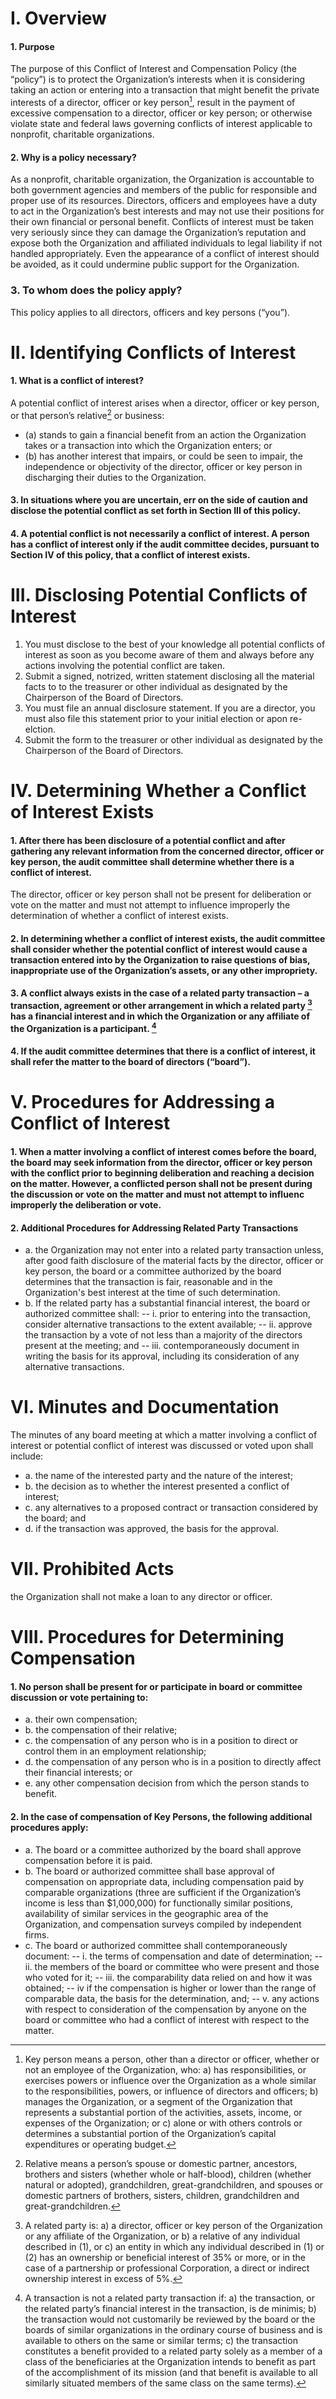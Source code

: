 # I. Overview 
#### 1. Purpose
The purpose of this Conflict of Interest and Compensation Policy (the “policy”) is to protect the Organization’s interests when it is considering taking an action or entering into a transaction that might benefit the private interests of a director, officer or key person[^1], result in the payment of excessive compensation to a director, officer or key person; 
or otherwise violate state and federal laws governing conflicts of interest applicable to nonprofit, charitable organizations.

#### 2. Why is a policy necessary?
As a nonprofit, charitable organization, the Organization is accountable to both government agencies and members of the public for responsible and proper use of its resources.
Directors, officers and employees have a duty to act in the Organization’s best interests and may not use their positions for their own financial or personal benefit.
Conflicts of interest must be taken very seriously since they can damage the Organization’s reputation and expose both the Organization and affiliated individuals to legal liability if not handled appropriately. 
Even the appearance of a conflict of interest should be avoided, as it could undermine public support for the Organization.

### 3. To whom does the policy apply?
This policy applies to all directors, officers and key persons (“you”).

# II. Identifying Conflicts of Interest
#### 1. What is a conflict of interest?
A potential conflict of interest arises when a director, officer or key person, or that person’s relative[^2] or business: 
- (a) stands to gain a financial benefit from an action the Organization takes or a transaction into which the Organization enters; or
- (b) has another interest that impairs, or could be seen to impair, the independence or objectivity of the director, officer or key person in discharging their duties to the Organization.
#### 3. In situations where you are uncertain, err on the side of caution and disclose the potential conflict as set forth in Section III of this policy.
#### 4. A potential conflict is not necessarily a conflict of interest. A person has a conflict of interest only if the audit committee decides, pursuant to Section IV of this policy, that a conflict of interest exists.

# III. Disclosing Potential Conflicts of Interest
1. You must disclose to the best of your knowledge all potential conflicts of interest as soon as you become aware of them and always before any actions involving the potential conflict are taken.
2. Submit a signed, notrized, written statement disclosing all the material facts to to the treasurer or other individual as designated by the Chairperson of the Board of Directors.
3. You must file an annual disclosure statement. If you are a director, you must also file this statement prior to your initial election or apon re-elction.
4. Submit the form to the treasurer or other individual as designated by the Chairperson of the Board of Directors.

# IV. Determining Whether a Conflict of Interest Exists
#### 1. After there has been disclosure of a potential conflict and after gathering any relevant information from the concerned director, officer or key person, the audit committee shall determine whether there is a conflict of interest. 
The director, officer or key person shall not be present for deliberation or vote on the matter and must not attempt to influence improperly the determination of whether a conflict of interest exists.
#### 2. In determining whether a conflict of interest exists, the audit committee shall consider whether the potential conflict of interest would cause a transaction entered into by the Organization to raise questions of bias, inappropriate use of the Organization’s assets, or any other impropriety. 
#### 3. A conflict always exists in the case of a related party transaction – a transaction, agreement or other arrangement in which a related party [^3] has a financial interest and in which the Organization or any affiliate of the Organization is a participant. [^4]
#### 4. If the audit committee determines that there is a conflict of interest, it shall refer the matter to the board of directors (“board”).

# V. Procedures for Addressing a Conflict of Interest
#### 1. When a matter involving a conflict of interest comes before the board, the board may seek information from the director, officer or key person with the conflict prior to beginning deliberation and reaching a decision on the matter. However, a conflicted person shall not be present during the discussion or vote on the matter and must not attempt to influenc improperly the deliberation or vote.
#### 2. Additional Procedures for Addressing Related Party Transactions
- a. the Organization may not enter into a related party transaction unless, after good faith disclosure of the material facts by the director, officer or key person, the board or a committee authorized by the board determines that the transaction is fair, reasonable and in the Organization's best interest at the time of such determination.
- b. If the related party has a substantial financial interest, the board or authorized committee shall:
-- i. prior to entering into the transaction, consider alternative transactions to the extent available;
-- ii. approve the transaction by a vote of not less than a majority of the directors present at the meeting; and
-- iii. contemporaneously document in writing the basis for its approval, including its consideration of any alternative transactions.

# VI. Minutes and Documentation
The minutes of any board meeting at which a matter involving a conflict of interest or potential
conflict of interest was discussed or voted upon shall include:
- a. the name of the interested party and the nature of the interest;
- b. the decision as to whether the interest presented a conflict of interest;
- c. any alternatives to a proposed contract or transaction considered by the board; and
- d. if the transaction was approved, the basis for the approval.

# VII. Prohibited Acts
the Organization shall not make a loan to any director or officer. 

# VIII. Procedures for Determining Compensation
#### 1. No person shall be present for or participate in board or committee discussion or vote pertaining to:
- a. their own compensation;
- b. the compensation of their relative;
- c. the compensation of any person who is in a position to direct or control them in an employment relationship;
- d. the compensation of any person who is in a position to directly affect their financial interests; or
- e. any other compensation decision from which the person stands to benefit.
#### 2. In the case of compensation of Key Persons, the following additional procedures apply:
- a. The board or a committee authorized by the board shall approve compensation before it is paid.
- b. The board or authorized committee shall base approval of compensation on appropriate data, including compensation paid by comparable organizations (three are sufficient if the Organization’s income is less than $1,000,000) for functionally similar positions, availability of similar services in the geographic area of the Organization,
  and compensation surveys compiled by independent firms.
- c. The board or authorized committee shall contemporaneously document:
-- i. the terms of compensation and date of determination;
-- ii. the members of the board or committee who were present and those who voted for it;
-- iii. the comparability data relied on and how it was obtained;
-- iv if the compensation is higher or lower than the range of comparable data, the basis for the determination, and;
-- v. any actions with respect to consideration of the compensation by anyone on the board or committee who had a conflict of interest with respect to the matter.

[^1]: Key person means a person, other than a director or officer, whether or not an employee of the Organization, who:
  a) has responsibilities, or exercises powers or influence over the Organization as a whole similar to the responsibilities, powers, or influence of directors and officers;
  b) manages the Organization, or a segment of the Organization that represents a substantial portion of the activities, assets, income, or expenses of the Organization; or
  c) alone or with others controls or determines a substantial portion of the Organization’s capital expenditures or operating budget.
[^2]: Relative means a person’s spouse or domestic partner, ancestors, brothers and sisters (whether whole or half-blood), children (whether natural or adopted), grandchildren, great-grandchildren, and spouses or domestic partners of brothers, sisters, children, grandchildren and great-grandchildren.
[^3]: A related party is:
  a) a director, officer or key person of the Organization or any affiliate of the Organization, or
  b) a relative of any individual described in (1), or
  c) an entity in which any individual described in (1) or (2) has an ownership or beneficial interest of 35% or more, or in the case of a partnership or professional Corporation, a direct or indirect ownership interest in excess of 5%.
[^4]: A transaction is not a related party transaction if:
  a) the transaction, or the related party’s financial interest in the transaction, is de minimis;
  b) the transaction would not customarily be reviewed by the board or the boards of similar organizations in the ordinary course of business and is available to others on the same or similar terms;
  c) the transaction constitutes a benefit provided to a related party solely as a member of a class of the beneficiaries at the Organization intends to benefit as part of the accomplishment of its mission (and that benefit is available to all similarly situated members of the same class on the same terms).
